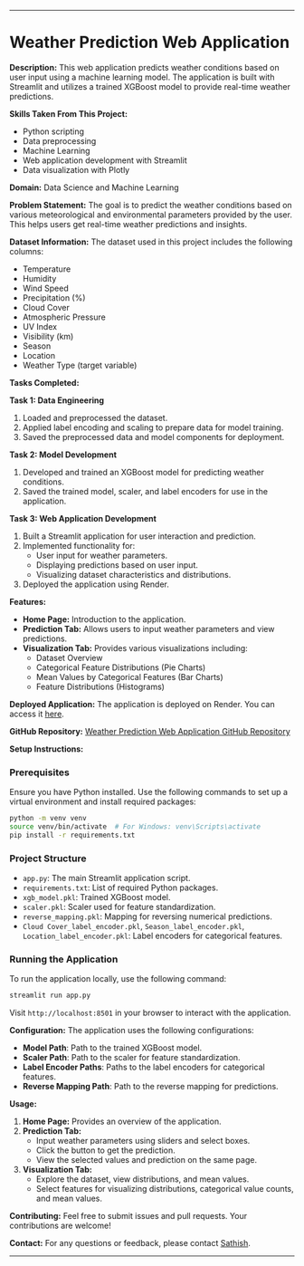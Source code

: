 
---

# Weather Prediction Web Application

**Description:**
This web application predicts weather conditions based on user input using a machine learning model. The application is built with Streamlit and utilizes a trained XGBoost model to provide real-time weather predictions.

**Skills Taken From This Project:**
- Python scripting
- Data preprocessing
- Machine Learning
- Web application development with Streamlit
- Data visualization with Plotly

**Domain:**
Data Science and Machine Learning

**Problem Statement:**
The goal is to predict the weather conditions based on various meteorological and environmental parameters provided by the user. This helps users get real-time weather predictions and insights.

**Dataset Information:**
The dataset used in this project includes the following columns:
- Temperature
- Humidity
- Wind Speed
- Precipitation (%)
- Cloud Cover
- Atmospheric Pressure
- UV Index
- Visibility (km)
- Season
- Location
- Weather Type (target variable)

**Tasks Completed:**

**Task 1: Data Engineering**
1. Loaded and preprocessed the dataset.
2. Applied label encoding and scaling to prepare data for model training.
3. Saved the preprocessed data and model components for deployment.

**Task 2: Model Development**
1. Developed and trained an XGBoost model for predicting weather conditions.
2. Saved the trained model, scaler, and label encoders for use in the application.

**Task 3: Web Application Development**
1. Built a Streamlit application for user interaction and prediction.
2. Implemented functionality for:
   - User input for weather parameters.
   - Displaying predictions based on user input.
   - Visualizing dataset characteristics and distributions.
3. Deployed the application using Render.

**Features:**
- **Home Page:** Introduction to the application.
- **Prediction Tab:** Allows users to input weather parameters and view predictions.
- **Visualization Tab:** Provides various visualizations including:
  - Dataset Overview
  - Categorical Feature Distributions (Pie Charts)
  - Mean Values by Categorical Features (Bar Charts)
  - Feature Distributions (Histograms)

**Deployed Application:**
The application is deployed on Render. You can access it [here](https://weather-predictions.onrender.com).

**GitHub Repository:**
[Weather Prediction Web Application GitHub Repository](https://github.com/Cid-SK/Weather_predictions.git)

**Setup Instructions:**

### Prerequisites
Ensure you have Python installed. Use the following commands to set up a virtual environment and install required packages:

```bash
python -m venv venv
source venv/bin/activate  # For Windows: venv\Scripts\activate
pip install -r requirements.txt
```

### Project Structure
- `app.py`: The main Streamlit application script.
- `requirements.txt`: List of required Python packages.
- `xgb_model.pkl`: Trained XGBoost model.
- `scaler.pkl`: Scaler used for feature standardization.
- `reverse_mapping.pkl`: Mapping for reversing numerical predictions.
- `Cloud Cover_label_encoder.pkl`, `Season_label_encoder.pkl`, `Location_label_encoder.pkl`: Label encoders for categorical features.

### Running the Application
To run the application locally, use the following command:

```bash
streamlit run app.py
```

Visit `http://localhost:8501` in your browser to interact with the application.

**Configuration:**
The application uses the following configurations:
- **Model Path**: Path to the trained XGBoost model.
- **Scaler Path**: Path to the scaler for feature standardization.
- **Label Encoder Paths**: Paths to the label encoders for categorical features.
- **Reverse Mapping Path**: Path to the reverse mapping for predictions.

**Usage:**
1. **Home Page:** Provides an overview of the application.
2. **Prediction Tab:**
   - Input weather parameters using sliders and select boxes.
   - Click the button to get the prediction.
   - View the selected values and prediction on the same page.
3. **Visualization Tab:**
   - Explore the dataset, view distributions, and mean values.
   - Select features for visualizing distributions, categorical value counts, and mean values.

**Contributing:**
Feel free to submit issues and pull requests. Your contributions are welcome!

**Contact:**
For any questions or feedback, please contact [Sathish](mailto:2310sathishkumarsk@gmail.com).

--- 


